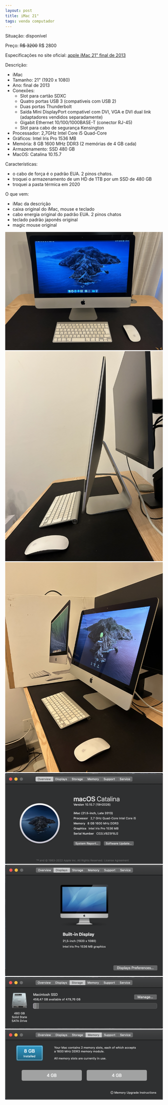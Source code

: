```yaml
---
layout: post
title: iMac 21"
tags: venda computador
---
```

Situação: disponível

Preço: ~~R$ 3200~~ R$ 2800

Especificações no site oficial: <a target="_blank" href="https://support.apple.com/pt-br/111967">apple iMac 21" final de 2013</a>

Descrição:
- iMac
- Tamanho: 21" (1920 x 1080)
- Ano: final de 2013
- Conexões: 
  - Slot para cartão SDXC
  - Quatro portas USB 3 (compatíveis com USB 2)
  - Duas portas Thunderbolt
  - Saída Mini DisplayPort compatível com DVI, VGA e DVI dual link (adaptadores vendidos separadamente)
  - Gigabit Ethernet 10/100/1000BASE-T (conector RJ-45)
  - Slot para cabo de segurança Kensington
- Processador: 2,7GHz Intel Core i5 Quad-Core
- Gráficos: Intel Iris Pro 1536 MB
- Memória: 8 GB 1600 MHz DDR3 (2 memórias de 4 GB cada)
- Armazenamento: SSD 480 GB
- MacOS: Catalina 10.15.7

Características:
- o cabo de força é o padrão EUA. 2 pinos chatos.
- troquei o armazenamento de um HD de 1TB por um SSD de 480 GB
- troquei a pasta térmica em 2020

O que vem:
- iMac da descrição
- caixa original do iMac, mouse e teclado
- cabo energia original do padrão EUA. 2 pinos chatos
- teclado padrão japonês original
- magic mouse original

![](/assets/imac01.jpg)
![](/assets/imac02.jpg)
![](/assets/imac02.5.jpg)
![](/assets/imac03.png)
![](/assets/imac04.png)
![](/assets/imac05.png)
![](/assets/imac06.png)


